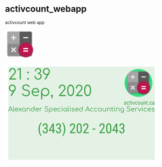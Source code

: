 # activcount_webapp
 activcount web app
 
 ![App Logo](/screenshots/logo.png)

![Widget](/screenshots/activcount_widget_5x2.png)
